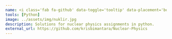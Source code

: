 ```yaml
---
name: <i class='fab fa-github' data-toggle='tooltip' data-placement='bottom' data-delay='250'></i> |&nbsp;Nuclear Physics
tools: [Python]
image: ../assets/img/nuklir.jpg
description: Solutions for nuclear physics assignments in python.
external_url: https://github.com/krisbimantara/Nuclear-Physics
---
```

